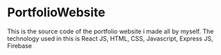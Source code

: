 # PortfolioWebsite
This is the source code of the portfolio website i made all by myself. The technology used in this is React JS, HTML, CSS, Javascript, Express JS, Firebase
